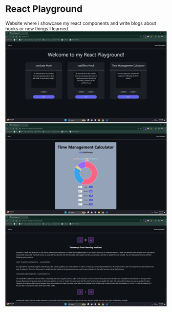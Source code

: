 # React Playground

Website where i showcase my react components and write blogs about hooks or new things I learned.
<img src="./ss_1.png" width=600px>
<img src="./ss_3.png" width=600px>
<img src="./ss_2.png" width=600px>
